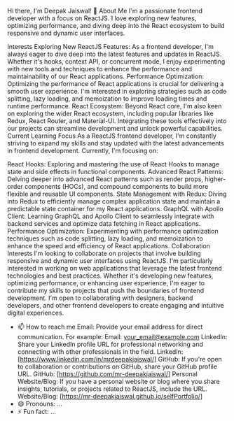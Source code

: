 Hi there, I'm Deepak Jaiswal! 👋
About Me
I'm a passionate frontend developer with a focus on ReactJS. I love exploring new features, optimizing performance, and diving deep into the React ecosystem to build responsive and dynamic user interfaces.

Interests
Exploring New ReactJS Features: As a frontend developer, I'm always eager to dive deep into the latest features and updates in ReactJS. Whether it's hooks, context API, or concurrent mode, I enjoy experimenting with new tools and techniques to enhance the performance and maintainability of our React applications.
Performance Optimization: Optimizing the performance of React applications is crucial for delivering a smooth user experience. I'm interested in exploring strategies such as code splitting, lazy loading, and memoization to improve loading times and runtime performance.
React Ecosystem: Beyond React core, I'm also keen on exploring the wider React ecosystem, including popular libraries like Redux, React Router, and Material-UI. Integrating these tools effectively into our projects can streamline development and unlock powerful capabilities.
Current Learning Focus
As a ReactJS frontend developer, I'm constantly striving to expand my skills and stay updated with the latest advancements in frontend development. Currently, I'm focusing on:

React Hooks: Exploring and mastering the use of React Hooks to manage state and side effects in functional components.
Advanced React Patterns: Delving deeper into advanced React patterns such as render props, higher-order components (HOCs), and compound components to build more flexible and reusable UI components.
State Management with Redux: Diving into Redux to efficiently manage complex application state and maintain a predictable state container for my React applications.
GraphQL with Apollo Client: Learning GraphQL and Apollo Client to seamlessly integrate with backend services and optimize data fetching in React applications.
Performance Optimization: Experimenting with performance optimization techniques such as code splitting, lazy loading, and memoization to enhance the speed and efficiency of React applications.
Collaboration Interests
I'm looking to collaborate on projects that involve building responsive and dynamic user interfaces using ReactJS. I'm particularly interested in working on web applications that leverage the latest frontend technologies and best practices. Whether it's developing new features, optimizing performance, or enhancing user experience, I'm eager to contribute my skills to projects that push the boundaries of frontend development. I'm open to collaborating with designers, backend developers, and other frontend developers to create engaging and intuitive digital experiences.
- 📫 How to reach me
  Email: Provide your email address for direct communication. For example:
Email: your_email@example.com
LinkedIn: Share your LinkedIn profile URL for professional networking and connecting with other professionals in the field.
LinkedIn: [https://www.linkedin.com/in/mrdeepakjaiswal/]
GitHub: If you're open to collaboration or contributions on GitHub, share your GitHub profile URL.
GitHub: [https://github.com/mr-deepakjaiswal/]
Personal Website/Blog: If you have a personal website or blog where you share insights, tutorials, or projects related to ReactJS, include the URL.
Website/Blog: [https://mr-deepakjaiswal.github.io/selfPortfolio/]
- 😄 Pronouns: ...
- ⚡ Fun fact: ...

<!---
mr-deepakjaiswal/mr-deepakjaiswal is a ✨ special ✨ repository because its `README.md` (this file) appears on your GitHub profile.
You can click the Preview link to take a look at your changes.
--->
